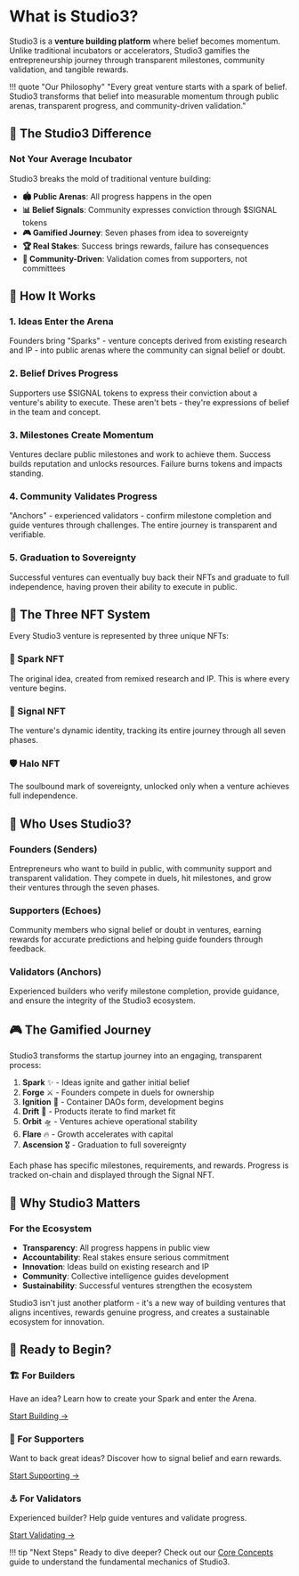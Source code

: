 # What is Studio3?

Studio3 is a **venture building platform** where belief becomes momentum. Unlike traditional incubators or accelerators, Studio3 gamifies the entrepreneurship journey through transparent milestones, community validation, and tangible rewards.

!!! quote "Our Philosophy"
    "Every great venture starts with a spark of belief. Studio3 transforms that belief into measurable momentum through public arenas, transparent progress, and community-driven validation."

## 🎯 The Studio3 Difference

<div class="arena-card">
<h3>Not Your Average Incubator</h3>

Studio3 breaks the mold of traditional venture building:

- **🏟️ Public Arenas**: All progress happens in the open
- **📊 Belief Signals**: Community expresses conviction through $SIGNAL tokens
- **🎮 Gamified Journey**: Seven phases from idea to sovereignty
- **🏆 Real Stakes**: Success brings rewards, failure has consequences
- **🤝 Community-Driven**: Validation comes from supporters, not committees

</div>

## 🚀 How It Works

### 1. **Ideas Enter the Arena**
Founders bring "Sparks" - venture concepts derived from existing research and IP - into public arenas where the community can signal belief or doubt.

### 2. **Belief Drives Progress**
Supporters use $SIGNAL tokens to express their conviction about a venture's ability to execute. These aren't bets - they're expressions of belief in the team and concept.

### 3. **Milestones Create Momentum**
Ventures declare public milestones and work to achieve them. Success builds reputation and unlocks resources. Failure burns tokens and impacts standing.

### 4. **Community Validates Progress**
"Anchors" - experienced validators - confirm milestone completion and guide ventures through challenges. The entire journey is transparent and verifiable.

### 5. **Graduation to Sovereignty**
Successful ventures can eventually buy back their NFTs and graduate to full independence, having proven their ability to execute in public.

## 🎨 The Three NFT System

Every Studio3 venture is represented by three unique NFTs:

<div class="grid">
<div class="arena-card">
<h3>🎨 Spark NFT</h3>
The original idea, created from remixed research and IP. This is where every venture begins.
</div>

<div class="arena-card">
<h3>📡 Signal NFT</h3>
The venture's dynamic identity, tracking its entire journey through all seven phases.
</div>

<div class="arena-card">
<h3>🛡️ Halo NFT</h3>
The soulbound mark of sovereignty, unlocked only when a venture achieves full independence.
</div>
</div>

## 🌟 Who Uses Studio3?

### **Founders (Senders)**
Entrepreneurs who want to build in public, with community support and transparent validation. They compete in duels, hit milestones, and grow their ventures through the seven phases.

### **Supporters (Echoes)**
Community members who signal belief or doubt in ventures, earning rewards for accurate predictions and helping guide founders through feedback.

### **Validators (Anchors)**
Experienced builders who verify milestone completion, provide guidance, and ensure the integrity of the Studio3 ecosystem.

## 🎮 The Gamified Journey

Studio3 transforms the startup journey into an engaging, transparent process:

1. **Spark** ✨ - Ideas ignite and gather initial belief
2. **Forge** ⚔️ - Founders compete in duels for ownership
3. **Ignition** 🚀 - Container DAOs form, development begins
4. **Drift** 🌊 - Products iterate to find market fit
5. **Orbit** 🛸 - Ventures achieve operational stability
6. **Flare** 🔥 - Growth accelerates with capital
7. **Ascension** 🎖️ - Graduation to full sovereignty

Each phase has specific milestones, requirements, and rewards. Progress is tracked on-chain and displayed through the Signal NFT.

## 🔮 Why Studio3 Matters

<div class="arena-card">
<h3>For the Ecosystem</h3>

- **Transparency**: All progress happens in public view
- **Accountability**: Real stakes ensure serious commitment
- **Innovation**: Ideas build on existing research and IP
- **Community**: Collective intelligence guides development
- **Sustainability**: Successful ventures strengthen the ecosystem

</div>

Studio3 isn't just another platform - it's a new way of building ventures that aligns incentives, rewards genuine progress, and creates a sustainable ecosystem for innovation.

## 🚦 Ready to Begin?

<div class="grid">
<div class="arena-card">
<h3>🏗️ For Builders</h3>
Have an idea? Learn how to create your Spark and enter the Arena.

[Start Building →](../roles/#founders-senders)
</div>

<div class="arena-card">
<h3>📡 For Supporters</h3>
Want to back great ideas? Discover how to signal belief and earn rewards.

[Start Supporting →](../roles/#supporters-echoes)
</div>

<div class="arena-card">
<h3>⚓ For Validators</h3>
Experienced builder? Help guide ventures and validate progress.

[Start Validating →](../roles/#validators-anchors)
</div>
</div>

!!! tip "Next Steps"
    Ready to dive deeper? Check out our [Core Concepts](core-concepts.md) guide to understand the fundamental mechanics of Studio3.
